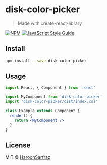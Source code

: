 # disk-color-picker

> Made with create-react-library

[![NPM](https://img.shields.io/npm/v/disk-color-picker.svg)](https://www.npmjs.com/package/disk-color-picker) [![JavaScript Style Guide](https://img.shields.io/badge/code_style-standard-brightgreen.svg)](https://standardjs.com)

## Install

```bash
npm install --save disk-color-picker
```

## Usage

```jsx
import React, { Component } from 'react'

import MyComponent from 'disk-color-picker'
import 'disk-color-picker/dist/index.css'

class Example extends Component {
  render() {
    return <MyComponent />
  }
}
```

## License

MIT © [HaroonSarfraz](https://github.com/HaroonSarfraz)
